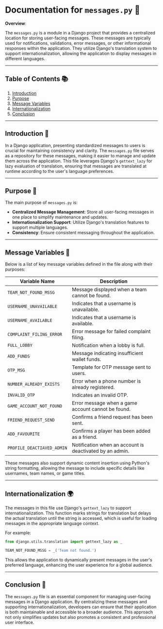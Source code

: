 # Documentation for `messages.py` 📜

**Overview**: 

The `messages.py` is a module in a Django project that provides a centralized location for storing user-facing messages. These messages are typically used for notifications, validations, error messages, or other informational responses within the application. They utilize Django's translation system to support internationalization, allowing the application to display messages in different languages.

---

## Table of Contents 📚

1. [Introduction](#introduction)
2. [Purpose](#purpose)
3. [Message Variables](#message-variables)
4. [Internationalization](#internationalization)
5. [Conclusion](#conclusion)

---

## Introduction 🚀

In a Django application, presenting standardized messages to users is crucial for maintaining consistency and clarity. The `messages.py` file serves as a repository for these messages, making it easier to manage and update them across the application. This file leverages Django's `gettext_lazy` for lazy evaluation of translation, ensuring that messages are translated at runtime according to the user's language preferences.

---

## Purpose 🎯

The main purpose of `messages.py` is:

- **Centralized Message Management**: Store all user-facing messages in one place to simplify maintenance and updates.
- **Internationalization Support**: Utilize Django's translation features to support multiple languages.
- **Consistency**: Ensure consistent messaging throughout the application.

---

## Message Variables 📜

Below is a list of key message variables defined in the file along with their purposes:

| **Variable Name** | **Description** |
|-------------------|-----------------|
| `TEAM_NOT_FOUND_MSSG` | Message displayed when a team cannot be found. |
| `USERNAME_UNAVAILABLE` | Indicates that a username is unavailable. |
| `USERNAME_AVAILABLE` | Indicates that a username is available. |
| `COMPLAINT_FILING_ERROR` | Error message for failed complaint filing. |
| `FULL_LOBBY` | Notification when a lobby is full. |
| `ADD_FUNDS` | Message indicating insufficient wallet funds. |
| `OTP_MSG` | Template for OTP message sent to users. |
| `NUMBER_ALREADY_EXISTS` | Error when a phone number is already registered. |
| `INVALID_OTP` | Indicates an invalid OTP. |
| `GAME_ACCOUNT_NOT_FOUND` | Error message when a game account cannot be found. |
| `FRIEND_REQUEST_SEND` | Confirms a friend request has been sent. |
| `ADD_FAVOURITE` | Confirms a player has been added as a friend. |
| `PROFILE_DEACTIAVED_ADMIN` | Notification when an account is deactivated by an admin. |

These messages also support dynamic content insertion using Python's string formatting, allowing the message to include specific details like usernames, team names, or game titles. 

---

## Internationalization 🌍

The messages in this file use Django's `gettext_lazy` to support internationalization. This function marks strings for translation but delays the actual translation until the string is accessed, which is useful for loading messages in the appropriate language context.

For example:
```python
from django.utils.translation import gettext_lazy as _

TEAM_NOT_FOUND_MSSG = _('Team not found.')
```

This allows the application to dynamically present messages in the user's preferred language, enhancing the user experience for a global audience.

---

## Conclusion 🏁

The `messages.py` file is an essential component for managing user-facing messages in a Django application. By centralizing these messages and supporting internationalization, developers can ensure that their application is both maintainable and accessible to a broader audience. This approach not only simplifies updates but also promotes a consistent and professional user interface.